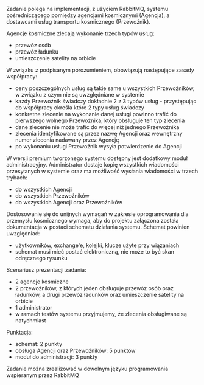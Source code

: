 Zadanie polega na implementacji, 
z użyciem RabbitMQ, systemu pośredniczącego pomiędzy agencjami kosmicznymi (Agencja),
a dostawcami usług transportu kosmicznego (Przewoźnik). 

Agencje kosmiczne zlecają wykonanie trzech typów usług: 
- przewóz osób
- przewóz ładunku
- umieszczenie satelity na orbicie

W związku z podpisanym porozumieniem, 
obowiązują następujące zasady współpracy:
- ceny poszczególnych usług są takie same u wszystkich Przewoźników, w związku z czym nie są uwzględniane w systemie
- każdy Przewoźnik świadczy dokładnie 2 z 3 typów usług - przystępując do współpracy określa które 2 typy usług świadczy
- konkretne zlecenie na wykonanie danej usługi powinno trafić do pierwszego wolnego Przewoźnika, który obsługuje ten typ zlecenia
- dane zlecenie nie może trafić do więcej niż jednego Przewoźnika
- zlecenia identyfikowane są przez nazwę Agencji oraz wewnętrzny numer zlecenia nadawany przez Agencję
- po wykonaniu usługi Przewoźnik wysyła potwierdzenie do Agencji

W wersji premium tworzonego systemu dostępny 
jest dodatkowy moduł administracyjny. 
Administrator dostaje kopię wszystkich wiadomości 
przesyłanych w systemie oraz ma możliwość wysłania 
wiadomości w trzech trybach:
- do wszystkich Agencji
- do wszystkich Przewoźników
- do wszystkich Agencji oraz Przewoźników

Dostosowanie się do unijnych wymagań 
w zakresie oprogramowania dla przemysłu kosmicznego wymaga,
aby do projektu załączona została dokumentacja 
w postaci schematu działania systemu. 
Schemat powinien uwzględniać:
- użytkowników, exchange'e, kolejki, klucze użyte przy wiązaniach
- schemat musi mieć postać elektroniczną, nie może to być skan odręcznego rysunku

Scenariusz prezentacji zadania:
- 2 agencje kosmiczne
- 2 przewoźników, z których jeden obsługuje przewóz osób oraz ładunków, a drugi przewóz ładunków oraz umieszczenie satelity na orbicie
- 1 administrator
- w ramach testów systemu przyjmujemy, że zlecenia obsługiwane są natychmiast

Punktacja:
- schemat: 2 punkty
- obsługa Agencji oraz Przewoźników: 5 punktów
- moduł do administracji: 3 punkty

Zadanie można zrealizować w dowolnym 
języku programowania wspieranym przez RabbitMQ